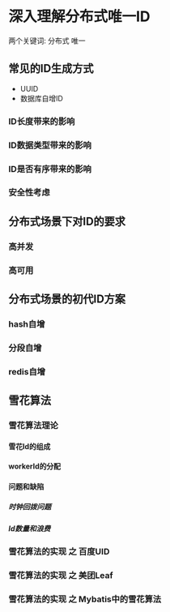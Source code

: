 # 深入理解分布式唯一ID
两个关键词: 分布式 唯一

## 常见的ID生成方式
* UUID
* 数据库自增ID
### ID长度带来的影响
### ID数据类型带来的影响
### ID是否有序带来的影响
### 安全性考虑

## 分布式场景下对ID的要求
### 高并发
### 高可用

## 分布式场景的初代ID方案
### hash自增
### 分段自增
### redis自增

## 雪花算法
### 雪花算法理论
#### 雪花Id的组成
#### workerId的分配
#### 问题和缺陷
##### 时钟回拨问题
##### Id数量和浪费

### 雪花算法的实现 之 百度UID
### 雪花算法的实现 之 美团Leaf
### 雪花算法的实现 之 Mybatis中的雪花算法
